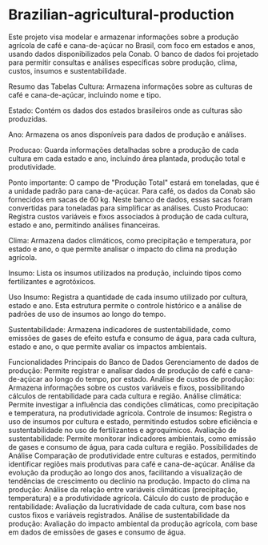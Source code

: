 # Brazilian-agricultural-production

Este projeto visa modelar e armazenar informações sobre a produção agrícola de café e cana-de-açúcar no Brasil, com foco em estados e anos, usando dados disponibilizados pela Conab. O banco de dados foi projetado para permitir consultas e análises específicas sobre produção, clima, custos, insumos e sustentabilidade.

Resumo das Tabelas
Cultura: Armazena informações sobre as culturas de café e cana-de-açúcar, incluindo nome e tipo.

Estado: Contém os dados dos estados brasileiros onde as culturas são produzidas.

Ano: Armazena os anos disponíveis para dados de produção e análises.

Producao: Guarda informações detalhadas sobre a produção de cada cultura em cada estado e ano, incluindo área plantada, produção total e produtividade.

Ponto importante: O campo de "Produção Total" estará em toneladas, que é a unidade padrão para cana-de-açúcar. Para café, os dados da Conab são fornecidos em sacas de 60 kg. Neste banco de dados, essas sacas foram convertidas para toneladas para simplificar as análises.
Custo Producao: Registra custos variáveis e fixos associados à produção de cada cultura, estado e ano, permitindo análises financeiras.

Clima: Armazena dados climáticos, como precipitação e temperatura, por estado e ano, o que permite analisar o impacto do clima na produção agrícola.

Insumo: Lista os insumos utilizados na produção, incluindo tipos como fertilizantes e agrotóxicos.

Uso Insumo: Registra a quantidade de cada insumo utilizado por cultura, estado e ano. Esta estrutura permite o controle histórico e a análise de padrões de uso de insumos ao longo do tempo.

Sustentabilidade: Armazena indicadores de sustentabilidade, como emissões de gases de efeito estufa e consumo de água, para cada cultura, estado e ano, o que permite avaliar os impactos ambientais.

Funcionalidades Principais do Banco de Dados
Gerenciamento de dados de produção: Permite registrar e analisar dados de produção de café e cana-de-açúcar ao longo do tempo, por estado.
Análise de custos de produção: Armazena informações sobre os custos variáveis e fixos, possibilitando cálculos de rentabilidade para cada cultura e região.
Análise climática: Permite investigar a influência das condições climáticas, como precipitação e temperatura, na produtividade agrícola.
Controle de insumos: Registra o uso de insumos por cultura e estado, permitindo estudos sobre eficiência e sustentabilidade no uso de fertilizantes e agroquímicos.
Avaliação de sustentabilidade: Permite monitorar indicadores ambientais, como emissão de gases e consumo de água, para cada cultura e região.
Possibilidades de Análise
Comparação de produtividade entre culturas e estados, permitindo identificar regiões mais produtivas para café e cana-de-açúcar.
Análise da evolução da produção ao longo dos anos, facilitando a visualização de tendências de crescimento ou declínio na produção.
Impacto do clima na produção: Análise da relação entre variáveis climáticas (precipitação, temperatura) e a produtividade agrícola.
Cálculo do custo de produção e rentabilidade: Avaliação da lucratividade de cada cultura, com base nos custos fixos e variáveis registrados.
Análise de sustentabilidade da produção: Avaliação do impacto ambiental da produção agrícola, com base em dados de emissões de gases e consumo de água.